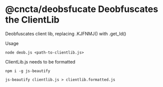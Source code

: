 # @cncta/deobsfucate Deobfuscates the ClientLib

Deobfuscates client lib, replacing .KJFNMJ() with .get_Id()

Usage

```shell
node deob.js <path-to-clientlib.js>
```

ClientLib.js needs to be formatted

```shll
npm i -g js-beautify

js-beautify clientlib.js > clientlib.formatted.js
```
